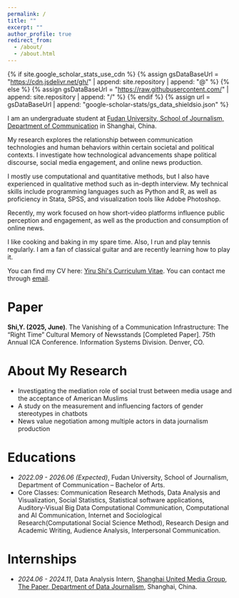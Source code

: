 ```yaml
---
permalink: /
title: ""
excerpt: ""
author_profile: true
redirect_from: 
  - /about/
  - /about.html
---
```


{% if site.google_scholar_stats_use_cdn %}
{% assign gsDataBaseUrl = "https://cdn.jsdelivr.net/gh/" | append: site.repository | append: "@" %}
{% else %}
{% assign gsDataBaseUrl = "https://raw.githubusercontent.com/" | append: site.repository | append: "/" %}
{% endif %}
{% assign url = gsDataBaseUrl | append: "google-scholar-stats/gs_data_shieldsio.json" %}

<span class='anchor' id='about-me'></span>

I am an undergraduate student at [Fudan University, School of Journalism, Department of  Communication](https://xwxy.fudan.edu.cn/NewsEn/main.htm) in Shanghai, China. 

My research explores the relationship between communication technologies and human behaviors within certain societal and political contexts. I investigate how technological advancements shape political discourse, social media engagement, and online news production. 

I mostly use computational and quantitative methods, but I also have experienced in qualitative method such as in-depth interview. My technical skills include programming languages such as Python and R, as well as proficiency in Stata, SPSS, and visualization tools like Adobe Photoshop.

Recently, my work focused on how short-video platforms influence public perception and engagement, as well as the production and consumption of online news.

I like cooking and baking in my spare time. Also, I run and play tennis regularly. I am a fan of classical guitar and are recently learning how to play it.

You can find my CV here: [Yiru Shi's Curriculum Vitae](../assets/Curriculum_Vitae.pdf). You can contact me through [email](mailto:yiru_shi@outlook.com).

# Paper

**Shi,Y. (2025, June)**. The Vanishing of a Communication Infrastructure: The “Right Time” Cultural Memory of Newsstands [Completed Paper]. 75th Annual ICA Conference. Information Systems Division. Denver, CO.

# About My Research
- Investigating the mediation role of social trust between media usage and the acceptance of American Muslims
- A study on the measurement and influencing factors of gender stereotypes in chatbots
- News value negotiation among multiple actors in data journalism production
  
# Educations
- *2022.09 - 2026.06 (Expected)*, Fudan University, School of Journalism, Department of Communication – Bachelor of Arts.
- Core Classes: Communication Research Methods, Data Analysis and Visualization, Social Statistics, Statistical software applications, Auditory-Visual Big Data Computational Communication, Computational and AI Communication, Internet and Sociological Research(Computational Social Science Method), Research Design and Academic Writing, Audience Analysis, Interpersonal Communication.

# Internships
- *2024.06 - 2024.11*, Data Analysis Intern, [Shanghai United Media Group, The Paper, Department of Data Journalism](https://m.thepaper.cn/list_25635), Shanghai, China.
